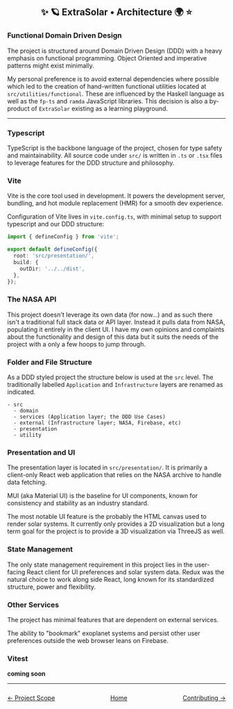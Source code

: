 <h2 style="text-align: center">✨ 🪐 ExtraSolar • Architecture 🌍 ⭐</h2>

### Functional Domain Driven Design

The project is structured around Domain Driven Design (DDD) with a heavy emphasis on functional programming. Object Oriented and imperative patterns might exist minimally.

My personal preference is to avoid external dependencies where possible which led to the creation of hand-written functional utilities located at `src/utilities/functional`. These are influenced by the Haskell language as well as the `fp-ts` and `ramda` JavaScript libraries. This decision is also a by-product of `ExtraSolar` existing as a learning playground.

---

### Typescript

TypeScript is the backbone language of the project, chosen for type safety and maintainability. All source code under `src/` is written in `.ts` or `.tsx` files to leverage features for the DDD structure and philosophy.

### Vite

Vite is the core tool used in development. It powers the development server, bundling, and hot module replacement (HMR) for a smooth dev experience.

Configuration of Vite lives in `vite.config.ts`, with minimal setup to support typescript and our DDD structure:

```typescript
import { defineConfig } from 'vite';

export default defineConfig({
  root: 'src/presentation/',
  build: {
    outDir: '../../dist',
  },
});
```

### The NASA API

This project doesn't leverage its own data (for now...) and as such there isn't a traditional full stack data or API layer. Instead it pulls data from NASA, populating it entirely in the client UI. I have my own opinions and complaints about the functionality and design of this data but it suits the needs of the project with a only a few hoops to jump through.

### Folder and File Structure

As a DDD styled project the structure below is used at the `src` level. The traditionally labelled `Application` and `Infrastructure` layers are renamed as indicated.

```
- src
  - domain
  - services (Application layer; the DDD Use Cases)
  - external (Infrastructure layer; NASA, Firebase, etc)
  - presentation
  - utility
```

### Presentation and UI

The presentation layer is located in `src/presentation/`. It is primarily a client-only React web application that relies on the NASA archive to handle data fetching.

MUI (aka Material UI) is the baseline for UI components, known for consistency and stability as an industry standard.

The most notable UI feature is the probably the HTML canvas used to render solar systems. It currently only provides a 2D visualization but a long term goal for the project is to provide a 3D visualization via ThreeJS as well.

### State Management

The only state management requirement in this project lies in the user-facing React client for UI preferences and solar system data. Redux was the natural choice to work along side React, long known for its standardized structure, power and flexibility.

### Other Services

The project has minimal features that are dependent on external services.

The ability to "bookmark" exoplanet systems and persist other user preferences outside the web browser leans on Firebase.

### Vitest

**coming soon**

---

<nav style="display: flex; justify-content: space-between; padding: 10px 0;">
  <a href="./03.project-scope.md">← Project Scope</a>
  <a href="./01.introduction.md">Home</a>
  <a href="./05.contributing.md">Contributing →</a>
</nav>

